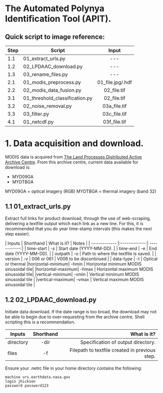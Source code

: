 # The Automated Polynya Identification Tool (APIT).

## Quick script to image reference:
|Step | Script | Input |
|----|---------|:-------:|
|1.1    | 01_extract_urls.py            | ---   |
|1.2    | 02_LPDAAC_download.py         | ---   |
|1.3    | 03_rename_files.py            | ---   |
|2.1    | 01_modis_preprocess.py        | 01_file.jpg/.hdf |
|2.2    | 02_modis_data_fusion.py       | 02_file.tif |
|3.1    | 01_threshold_classification.py| 02_file.tif |
|3.2    | 02_noise_removal.py           | 03a_file.tif |
|3.3    | 03_filter.py                  | 03c_file.tif |
|4.1    | 01_netcdf.py                  | 03f_file.tif      |

# 1. Data acquisition and download.
MODIS data is acquired from [The Land Processes Distributed Active Archive Centre](https://lpdaac.usgs.gov/ "LPDAAC").
From this archive centre, current data available for download is:
* MYD09GA
* MYDTBGA

MYD09GA = optical imagery (RGB)
MYDTBGA = thermal imagery (band 32)

## 1.1 01_extract_urls.py
Extract full links for product download, through the use of web-scraping, delivering a textfile output which each link as a new line.
For this, it is recommended that you do year time-stamp intervals (this makes the next step easier). 

| Inputs        | Shorthand     | What is it?  | Notes |
| ------------- |:-------------:| ------------:|
| time-start     |       -s      | Start date (YYYY-MM-DD). |
| time-end       |       -e      | End date (YYYY-MM-DD). |
| outpath       |       -o      |    Path to where the textfile is saved. |
| version       |       -v      |    006 or 061 | V006 to be discontinued |
| data-type |           -t |        Optical or thermal
|horizontal-minimum|    -hmin | Horizontal minimum MODIS sinusoidal tile|
|horizontal-maximum|    -hmax | Horizontal maximum MODIS sinusoidal tile|
|vertical-minimum|      -vmin | Vertical minimum MODIS sinusoidal tile |
|vertical-maximum|      -vmax | Vertical maximum MODIS sinusoidal tile |

## 1.2 02_LPDAAC_download.py
Initiate data download. If the date range is too broad, the download may not be able to begin due to over-requesting from the archive centre. Shell scripting this is a recommendation.

| Inputs        | Shorthand     | What is it?  |
| ------------- |:-------------:| ------------:|
| directory     |       -dir      | Specification of output directory. |
| files       |       -f      | Filepath to textfile created in previous step. |

Ensure your .netrc file in your home directory contains the following:
```
machine urs.earthdata.nasa.gov
login jhickson
password password123
```
